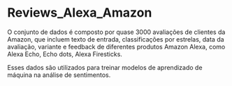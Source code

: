 # Reviews_Alexa_Amazon

O conjunto de dados é composto por quase 3000 avaliações de clientes da Amazon, que incluem texto de entrada, classificações por estrelas, data da avaliação, variante e feedback de diferentes produtos Amazon Alexa, como Alexa Echo, Echo dots, Alexa Firesticks.

Esses dados são utilizados para treinar modelos de aprendizado de máquina na análise de sentimentos.
